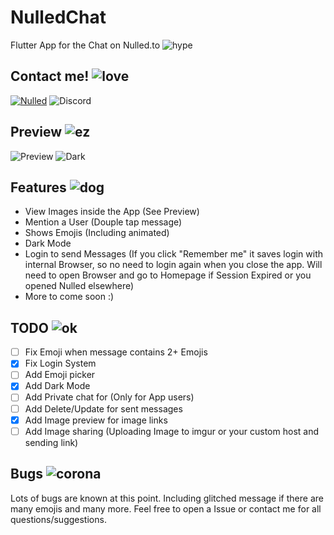 # NulledChat
Flutter App for the Chat on Nulled.to ![hype](https://static.nulled.to/public/style_emoticons/default/hypers.png)

## Contact me! ![love](https://static.nulled.to/public/style_emoticons/default/pepolove.png)
[![Nulled](https://img.shields.io/badge/Nulled-Muckie-red.svg)](https://www.nulled.to/user/1279775-muckie)
![Discord](https://img.shields.io/badge/Discord-Muckie%230001-blueviolet)

## Preview ![ez](https://static.nulled.to/public/style_emoticons/default/ezezez.png)
![Preview](https://boxing-with.rocks/2634_Q7P5YRKRI3.gif)
![Dark](https://boxing-with.rocks/2655_5NLT956X8M.png)

## Features ![dog](https://static.nulled.to/public/style_emoticons/default/cooldoge.gif)
- View Images inside the App (See Preview)
- Mention a User (Douple tap message)
- Shows Emojis (Including animated)
- Dark Mode
- Login to send Messages (If you click "Remember me" it saves login with internal Browser, so no need to login again when you close the app. Will need to open Browser and go to Homepage if Session Expired or you opened Nulled elsewhere)
- More to come soon :)

## TODO ![ok](https://static.nulled.to/public/style_emoticons/default/ok.png)
- [ ] Fix Emoji when message contains 2+ Emojis
- [x] Fix Login System
- [ ] Add Emoji picker
- [x] Add Dark Mode
- [ ] Add Private chat for (Only for App users)
- [ ] Add Delete/Update for sent messages
- [x] Add Image preview for image links
- [ ] Add Image sharing (Uploading Image to imgur or your custom host and sending link)

## Bugs ![corona](https://static.nulled.to/public/style_emoticons/default/coronaS.png)
Lots of bugs are known at this point. Including glitched message if there are many emojis and many more. Feel free to open a Issue or contact me for all questions/suggestions.



